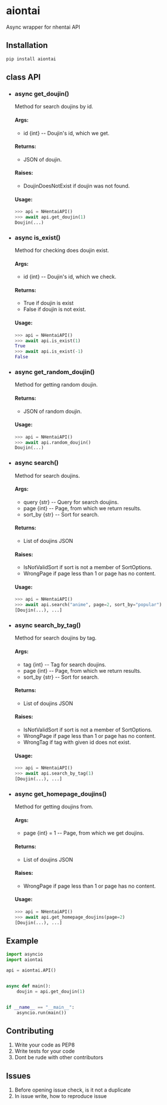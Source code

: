 # aiontai
Async wrapper for nhentai API

## Installation
```cmd
pip install aiontai
```

## class API
- ### async get_doujin()
    Method for search doujins by id.
    #### Args:
    - id {int} -- Doujin's id, which we get.

    #### Returns:
    - JSON of doujin.

    #### Raises:
    - DoujinDoesNotExist if doujin was not found.

    #### Usage:
    ```python
    >>> api = NHentaiAPI()
    >>> await api.get_doujin(1)
    Doujin(...)
    ```

- ### async is_exist()
    Method for checking does doujin exist.
    #### Args:
    - id {int} -- Doujin's id, which we check.

    #### Returns:
    - True if doujin is exist
    - False if doujin is not exist.

    #### Usage:
    ```python
    >>> api = NHentaiAPI()
    >>> await api.is_exist(1)
    True
    >>> await api.is_exist(-1)
    False
    ```

- ### async get_random_doujin()
    Method for getting random doujin.
    #### Returns:
    - JSON of random doujin.

    #### Usage:
    ```python
    >>> api = NHentaiAPI()
    >>> await api.random_doujin()
    Doujin(...)
    ```

- ### async search()
    Method for search doujins.
    #### Args:
    - query {str} -- Query for search doujins.
    - page {int} -- Page, from which we return results.
    - sort_by {str} -- Sort for search.

    #### Returns:
    - List of doujins JSON

    #### Raises:
    - IsNotValidSort if sort is not a member of SortOptions.
    - WrongPage if page less than 1 or page has no content.

    #### Usage:
    ```python
    >>> api = NHentaiAPI()
    >>> await api.search("anime", page=2, sort_by="popular")
    [Doujin(...), ...]
    ```

- ### async search_by_tag()
    Method for search doujins by tag.
    #### Args:
    - tag {int} -- Tag for search doujins.
    - page {int} -- Page, from which we return results.
    - sort_by {str} -- Sort for search.

    #### Returns:
    - List of doujins JSON

    #### Raises:
    - IsNotValidSort if sort is not a member of SortOptions.
    - WrongPage if page less than 1 or page has no content.
    - WrongTag if tag with given id does not exist.

    #### Usage:
    ```python
    >>> api = NHentaiAPI()
    >>> await api.search_by_tag(1)
    [Doujin(...), ...]
    ```

- ### async get_homepage_doujins()
    Method for getting doujins from.
    #### Args:
    - page {int} = 1 -- Page, from which we get doujins.

    #### Returns:
    - List of doujins JSON

    #### Raises:
    - WrongPage if page less than 1 or page has no content.

    #### Usage:
    ```python
    >>> api = NHentaiAPI()
    >>> await api.get_homepage_doujins(page=2)
    [Doujin(...), ...]
    ```

## Example
```python
import asyncio
import aiontai

api = aiontai.API()


async def main():
    doujin = api.get_doujin(1)


if __name__ == "__main__":
    asyncio.run(main()) 
```

## Contributing
1. Write your code as PEP8
2. Write tests for your code
3. Dont be rude with other contributors

## Issues 
1. Before opening issue check, is it not a duplicate
2. In issue write, how to reproduce issue
